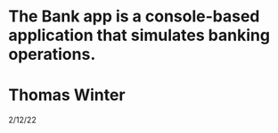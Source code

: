 <h1>The Bank app is a console-based application that simulates banking operations.</h1>
<h1>Thomas Winter</h1>
2/12/22